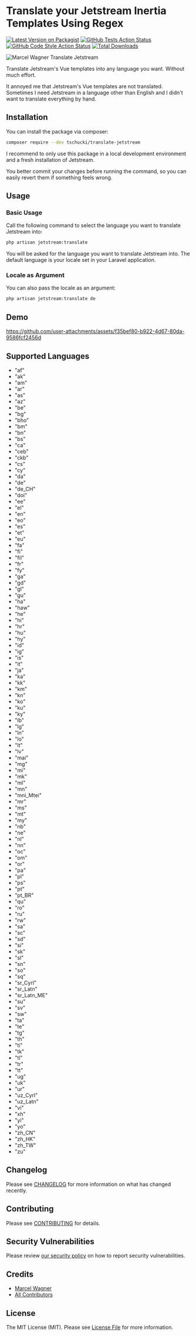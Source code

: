 # Translate your Jetstream Inertia Templates Using Regex

[![Latest Version on Packagist](https://img.shields.io/packagist/v/tschucki/translate-jetstream.svg?style=flat-square)](https://packagist.org/packages/tschucki/translate-jetstream)
[![GitHub Tests Action Status](https://img.shields.io/github/actions/workflow/status/tschucki/translate-jetstream/run-tests.yml?branch=main&label=tests&style=flat-square)](https://github.com/tschucki/translate-jetstream/actions?query=workflow%3Arun-tests+branch%3Amain)
[![GitHub Code Style Action Status](https://img.shields.io/github/actions/workflow/status/tschucki/translate-jetstream/fix-php-code-style-issues.yml?branch=main&label=code%20style&style=flat-square)](https://github.com/tschucki/translate-jetstream/actions?query=workflow%3A"Fix+PHP+code+style+issues"+branch%3Amain)
[![Total Downloads](https://img.shields.io/packagist/dt/tschucki/translate-jetstream.svg?style=flat-square)](https://packagist.org/packages/tschucki/translate-jetstream)

![Marcel Wagner Translate Jetstream](https://preview.dragon-code.pro/Marcel%20Wagner/Translate%20Jetstream.svg?brand=laravel&mode=auto)

Translate Jetstream's Vue templates into any language you want. Without much effort.

It annoyed me that Jetstream's Vue templates are not translated. Sometimes I need Jetstream in a language other than English and I didn't want to translate everything by hand.

## Installation

You can install the package via composer:

```bash
composer require --dev tschucki/translate-jetstream
```

I recommend to only use this package in a local development environment and a fresh installation of Jetstream.

You better commit your changes before running the command, so you can easily revert them if something feels wrong.

## Usage

### Basic Usage

Call the following command to select the language you want to translate Jetstream into:

```bash
php artisan jetstream:translate
```

You will be asked for the language you want to translate Jetstream into. The default language is your locale set in your Laravel application.

### Locale as Argument

You can also pass the locale as an argument:

```bash
php artisan jetstream:translate de
```

## Demo

https://github.com/user-attachments/assets/f35bef80-b922-4d67-80da-9586fcf2456d

## Supported Languages

- "af"
- "ak"
- "am"
- "ar"
- "as"
- "az"
- "be"
- "bg"
- "bho"
- "bm"
- "bn"
- "bs"
- "ca"
- "ceb"
- "ckb"
- "cs"
- "cy"
- "da"
- "de"
- "de_CH"
- "doi"
- "ee"
- "el"
- "en"
- "eo"
- "es"
- "et"
- "eu"
- "fa"
- "fi"
- "fil"
- "fr"
- "fy"
- "ga"
- "gd"
- "gl"
- "gu"
- "ha"
- "haw"
- "he"
- "hi"
- "hr"
- "hu"
- "hy"
- "id"
- "ig"
- "is"
- "it"
- "ja"
- "ka"
- "kk"
- "km"
- "kn"
- "ko"
- "ku"
- "ky"
- "lb"
- "lg"
- "ln"
- "lo"
- "lt"
- "lv"
- "mai"
- "mg"
- "mi"
- "mk"
- "ml"
- "mn"
- "mni_Mtei"
- "mr"
- "ms"
- "mt"
- "my"
- "nb"
- "ne"
- "nl"
- "nn"
- "oc"
- "om"
- "or"
- "pa"
- "pl"
- "ps"
- "pt"
- "pt_BR"
- "qu"
- "ro"
- "ru"
- "rw"
- "sa"
- "sc"
- "sd"
- "si"
- "sk"
- "sl"
- "sn"
- "so"
- "sq"
- "sr_Cyrl"
- "sr_Latn"
- "sr_Latn_ME"
- "su"
- "sv"
- "sw"
- "ta"
- "te"
- "tg"
- "th"
- "ti"
- "tk"
- "tl"
- "tr"
- "tt"
- "ug"
- "uk"
- "ur"
- "uz_Cyrl"
- "uz_Latn"
- "vi"
- "xh"
- "yi"
- "yo"
- "zh_CN"
- "zh_HK"
- "zh_TW"
- "zu"

## Changelog

Please see [CHANGELOG](CHANGELOG.md) for more information on what has changed recently.

## Contributing

Please see [CONTRIBUTING](CONTRIBUTING.md) for details.

## Security Vulnerabilities

Please review [our security policy](../../security/policy) on how to report security vulnerabilities.

## Credits

- [Marcel Wagner](https://github.com/Tschucki)
- [All Contributors](../../contributors)

## License

The MIT License (MIT). Please see [License File](LICENSE.md) for more information.
